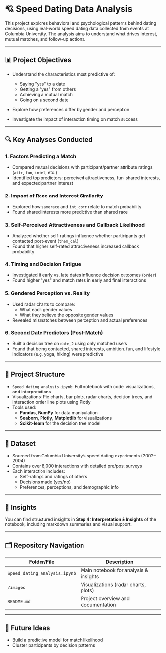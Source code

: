 # 💘 Speed Dating Data Analysis

This project explores behavioral and psychological patterns behind dating decisions, using real-world speed dating data collected from events at Columbia University. The analysis aims to understand what drives interest, mutual matches, and follow-up actions.

---

## 📊 Project Objectives

- Understand the characteristics most predictive of:
  - Saying "yes" to a date
  - Getting a "yes" from others
  - Achieving a mutual match
  - Going on a second date

- Explore how preferences differ by gender and perception

- Investigate the impact of interaction timing on match success

---

## 🔍 Key Analyses Conducted

### 1. **Factors Predicting a Match**
- Compared mutual decisions with participant/partner attribute ratings (`attr`, `fun`, `intel`, etc.)
- Identified top predictors: perceived attractiveness, fun, shared interests, and expected partner interest

### 2. **Impact of Race and Interest Similarity**
- Explored how `samerace` and `int_corr` relate to match probability
- Found shared interests more predictive than shared race

### 3. **Self-Perceived Attractiveness and Callback Likelihood**
- Analyzed whether self-ratings influence whether participants get contacted post-event (`them_cal`)
- Found that higher self-rated attractiveness increased callback probability

### 4. **Timing and Decision Fatigue**
- Investigated if early vs. late dates influence decision outcomes (`order`)
- Found higher "yes" and match rates in early and final interactions

### 5. **Gendered Perception vs. Reality**
- Used radar charts to compare:
  - What each gender values
  - What they believe the opposite gender values
- Revealed mismatches between perception and actual preferences

### 6. **Second Date Predictors (Post-Match)**
- Built a decision tree on `date_2` using only matched users
- Found that being contacted, shared interests, ambition, fun, and lifestyle indicators (e.g. yoga, hiking) were predictive

---

## 📁 Project Structure

- `Speed_dating_analysis.ipynb`: Full notebook with code, visualizations, and interpretations
- Visualizations: Pie charts, bar plots, radar charts, decision trees, and interaction order line plots using Plotly
- Tools used: 
  - **Pandas**, **NumPy** for data manipulation  
  - **Seaborn**, **Plotly**, **Matplotlib** for visualizations  
  - **Scikit-learn** for the decision tree model

---

## 📌 Dataset

- Sourced from Columbia University’s speed dating experiments (2002–2004)
- Contains over 8,000 interactions with detailed pre/post surveys
- Each interaction includes:
  - Self-ratings and ratings of others
  - Decisions made (yes/no)
  - Preferences, perceptions, and demographic info

---

## 🧠 Insights

You can find structured insights in **Step 4: Interpretation & Insights** of the notebook, including markdown summaries and visual support.

---

## 🗂️ Repository Navigation

| Folder/File                    | Description                                      |
|-------------------------------|--------------------------------------------------|
| `Speed_dating_analysis.ipynb` | Main notebook for analysis & insights            |
| `/images`                     | Visualizations (radar charts, plots)             |
| `README.md`                   | Project overview and documentation               |

---

## 🚀 Future Ideas

- Build a predictive model for match likelihood
- Cluster participants by decision patterns

